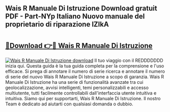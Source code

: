 ## Wais R Manuale Di Istruzione Download gratuit PDF - Part-NYp Italiano Nuovo manuale del proprietario di riparazione lZlkA

# <h2><a href="http://dff3xn.blite.top/?on=Wais+R+Manuale+Di+Istruzione">🔗Download 👉🔴 Wais R Manuale Di Istruzione</a></h2>

[![Wais R Manuale Di Istruzione download](https://i.imgur.com/lujVjoI.png)](http://dff3xn.blite.top/?on=Wais+R+Manuale+Di+Istruzione)
Il tuo viaggio con il REDDDDDDD inizia qui. Questa guida è la tua guida completa per la comprensione e l'uso efficace. Si prega di annotare il numero di serie ricerca e annotare il numero di serie del nuovo Wais R Manuale Di Istruzione a scopo di garanzia. Wais R Manuale Di Istruzione ha una serie di funzionalità avanzate tra cui geolocalizzazione, avvisi intelligenti, temi personalizzabili e accesso multiutente, tutti facilmente controllabili dall'interfaccia utente intuitiva e intuitiva. Siamo qui per supportarti, Wais R Manuale Di Istruzione. Il nostro Team è dedicato ad aiutarti con qualsiasi domanda o dubbio.

